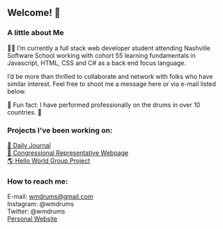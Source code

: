 ## Welcome! 👋

### A little about Me
:man_student: I’m currently a full stack web developer student attending Nashville Software School 
working with cohort 55 learning fundamentals in Javascript, HTML, CSS and C# as a back 
end focus language. 

I’d be more than thrilled to collaborate and network with folks who have similar interest. 
Feel free to shoot me a message here or via e-mail listed below. 

🥁 Fun fact: I have performed professionally on the drums in over 10 countries. 🤘

### Projects I've been working on:

[📖 Daily Journal](daily-journal.md) <br>
[:person_in_tuxedo: Congressional Representative Webpage](Congressional-Representative.md) <br>
[:earth_americas: Hello World Group Project](hello-world-2tones.md) <br>

### How to reach me:

E-mail: wmdrums@gmail.com<br>
Instagram: @wmdrums<br>
Twitter: @wmdrums<br>
[Personal Website](https://www.wmdrums.com/)